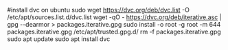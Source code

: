 #install dvc on ubuntu
sudo wget        https://dvc.org/deb/dvc.list        -O /etc/apt/sources.list.d/dvc.list
wget -qO - https://dvc.org/deb/iterative.asc | gpg --dearmor > packages.iterative.gpg
sudo install -o root -g root -m 644 packages.iterative.gpg /etc/apt/trusted.gpg.d/
rm -f packages.iterative.gpg
sudo apt update
sudo apt install dvc
